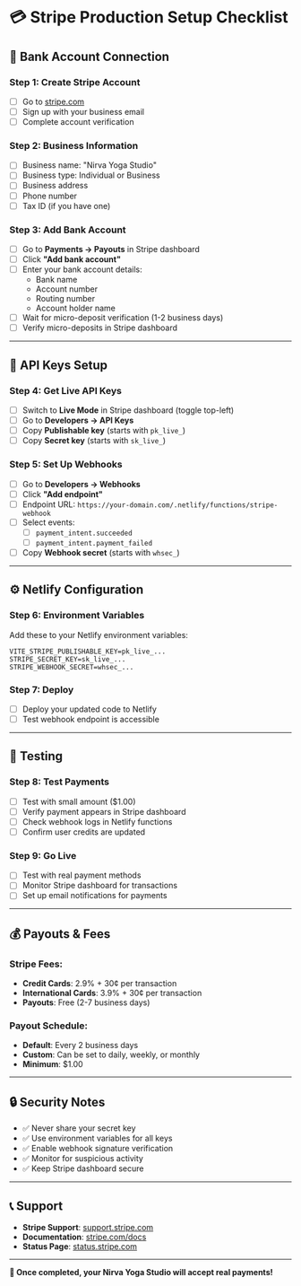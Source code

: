 # 💳 **Stripe Production Setup Checklist**

## 🏦 **Bank Account Connection**

### **Step 1: Create Stripe Account**
- [ ] Go to [stripe.com](https://stripe.com)
- [ ] Sign up with your business email
- [ ] Complete account verification

### **Step 2: Business Information**
- [ ] Business name: "Nirva Yoga Studio"
- [ ] Business type: Individual or Business
- [ ] Business address
- [ ] Phone number
- [ ] Tax ID (if you have one)

### **Step 3: Add Bank Account**
- [ ] Go to **Payments → Payouts** in Stripe dashboard
- [ ] Click **"Add bank account"**
- [ ] Enter your bank account details:
  - Bank name
  - Account number
  - Routing number
  - Account holder name
- [ ] Wait for micro-deposit verification (1-2 business days)
- [ ] Verify micro-deposits in Stripe dashboard

---

## 🔑 **API Keys Setup**

### **Step 4: Get Live API Keys**
- [ ] Switch to **Live Mode** in Stripe dashboard (toggle top-left)
- [ ] Go to **Developers → API Keys**
- [ ] Copy **Publishable key** (starts with `pk_live_`)
- [ ] Copy **Secret key** (starts with `sk_live_`)

### **Step 5: Set Up Webhooks**
- [ ] Go to **Developers → Webhooks**
- [ ] Click **"Add endpoint"**
- [ ] Endpoint URL: `https://your-domain.com/.netlify/functions/stripe-webhook`
- [ ] Select events:
  - [ ] `payment_intent.succeeded`
  - [ ] `payment_intent.payment_failed`
- [ ] Copy **Webhook secret** (starts with `whsec_`)

---

## ⚙️ **Netlify Configuration**

### **Step 6: Environment Variables**
Add these to your Netlify environment variables:

```
VITE_STRIPE_PUBLISHABLE_KEY=pk_live_...
STRIPE_SECRET_KEY=sk_live_...
STRIPE_WEBHOOK_SECRET=whsec_...
```

### **Step 7: Deploy**
- [ ] Deploy your updated code to Netlify
- [ ] Test webhook endpoint is accessible

---

## 🧪 **Testing**

### **Step 8: Test Payments**
- [ ] Test with small amount ($1.00)
- [ ] Verify payment appears in Stripe dashboard
- [ ] Check webhook logs in Netlify functions
- [ ] Confirm user credits are updated

### **Step 9: Go Live**
- [ ] Test with real payment methods
- [ ] Monitor Stripe dashboard for transactions
- [ ] Set up email notifications for payments

---

## 💰 **Payouts & Fees**

### **Stripe Fees:**
- **Credit Cards**: 2.9% + 30¢ per transaction
- **International Cards**: 3.9% + 30¢ per transaction
- **Payouts**: Free (2-7 business days)

### **Payout Schedule:**
- **Default**: Every 2 business days
- **Custom**: Can be set to daily, weekly, or monthly
- **Minimum**: $1.00

---

## 🔒 **Security Notes**

- ✅ Never share your secret key
- ✅ Use environment variables for all keys
- ✅ Enable webhook signature verification
- ✅ Monitor for suspicious activity
- ✅ Keep Stripe dashboard secure

---

## 📞 **Support**

- **Stripe Support**: [support.stripe.com](https://support.stripe.com)
- **Documentation**: [stripe.com/docs](https://stripe.com/docs)
- **Status Page**: [status.stripe.com](https://status.stripe.com)

---

**🎉 Once completed, your Nirva Yoga Studio will accept real payments!**

